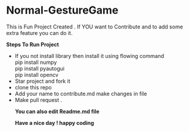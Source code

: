# Normal-GestureGame 
This is Fun Project Created .
If YOU want to Contribute and to add some extra feature you can do it.

<b>Steps To Run Project </b>
<ul>
  <li> If you not install library then install it using flowing command <br>
  pip install numpy<br>
  pip install pyautogui<br>
  pip install opencv
  
  </li>
  <li>
  Star project and fork it 
  </li>
  <li>
  clone this repo 
  </li>
  <li>
  Add your name to contribute.md make changes in file 
  </li>
  <li>
  Make pull request .
  </li>
  
  <b> You can also edit Readme.md file <b> 
  
  Have a nice day ! happy coding 
  
  
</ul>
